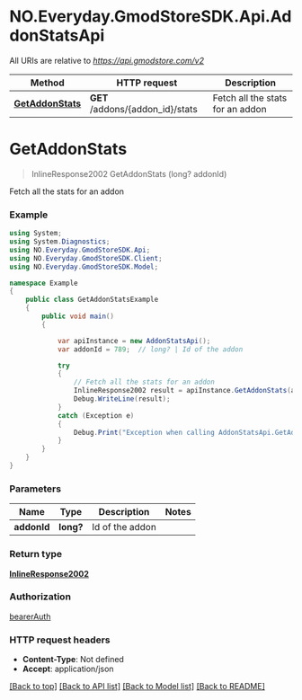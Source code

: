 # NO.Everyday.GmodStoreSDK.Api.AddonStatsApi

All URIs are relative to *https://api.gmodstore.com/v2*

Method | HTTP request | Description
------------- | ------------- | -------------
[**GetAddonStats**](AddonStatsApi.md#getaddonstats) | **GET** /addons/{addon_id}/stats | Fetch all the stats for an addon

<a name="getaddonstats"></a>
# **GetAddonStats**
> InlineResponse2002 GetAddonStats (long? addonId)

Fetch all the stats for an addon

### Example
```csharp
using System;
using System.Diagnostics;
using NO.Everyday.GmodStoreSDK.Api;
using NO.Everyday.GmodStoreSDK.Client;
using NO.Everyday.GmodStoreSDK.Model;

namespace Example
{
    public class GetAddonStatsExample
    {
        public void main()
        {

            var apiInstance = new AddonStatsApi();
            var addonId = 789;  // long? | Id of the addon

            try
            {
                // Fetch all the stats for an addon
                InlineResponse2002 result = apiInstance.GetAddonStats(addonId);
                Debug.WriteLine(result);
            }
            catch (Exception e)
            {
                Debug.Print("Exception when calling AddonStatsApi.GetAddonStats: " + e.Message );
            }
        }
    }
}
```

### Parameters

Name | Type | Description  | Notes
------------- | ------------- | ------------- | -------------
 **addonId** | **long?**| Id of the addon | 

### Return type

[**InlineResponse2002**](InlineResponse2002.md)

### Authorization

[bearerAuth](../README.md#bearerAuth)

### HTTP request headers

 - **Content-Type**: Not defined
 - **Accept**: application/json

[[Back to top]](#) [[Back to API list]](../README.md#documentation-for-api-endpoints) [[Back to Model list]](../README.md#documentation-for-models) [[Back to README]](../README.md)
